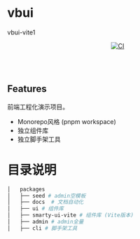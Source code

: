 # vbui
vbui-vite1
<br>





<p align="center">
    <!-- <a href="https://www.npmjs.com/package/smarty-admin-ui"><img src="https://img.shields.io/npm/v/smarty-admin-ui?color=c95f8b&amp;label=" alt="NPM version"></a> -->
    <a href="https://github.com/fengjinlong/vbui/actions/workflows/main.yml"><img src="https://github.com/fengjinlong/vbui/blob/main/badge.svg" alt="CI" style="max-width: 100%;"></a>
</p>

<br>
<br>


## Features

前端工程化演示项目。

- Monorepo风格 (pnpm workspace)
- 独立组件库
- 独立脚手架工具

# 目录说明
```bash
│   packages
│   ├── seed # admin空模板
│   ├── docs  # 文档自动化
│   ├── ui # 组件库
│   ├── smarty-ui-vite # 组件库 (Vite版本)
│   ├── admin # admin全量
│   ├── cli # 脚手架工具
```